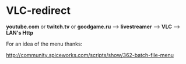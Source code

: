 # VLC-redirect
**youtube.com** or **twitch.tv** or **goodgame.ru** --> **livestreamer** --> **VLC** --> **LAN's Http**


For an idea of the menu thanks:

http://community.spiceworks.com/scripts/show/362-batch-file-menu
